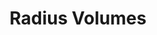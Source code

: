 ---
type: docs
title: "Radius Volumes"
linkTitle: "Volumes"
description: "Learn about Radius volumes"
---